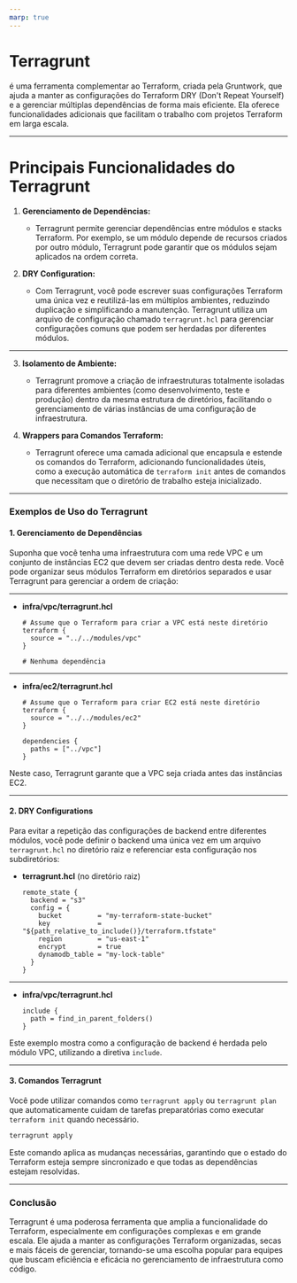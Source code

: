 ```yaml
---
marp: true
---
```


# **Terragrunt**
 é uma ferramenta complementar ao Terraform, criada pela Gruntwork, que ajuda a manter as configurações do Terraform DRY (Don't Repeat Yourself) e a gerenciar múltiplas dependências de forma mais eficiente. Ela oferece funcionalidades adicionais que facilitam o trabalho com projetos Terraform em larga escala.

---

# **Principais Funcionalidades do Terragrunt**

1. **Gerenciamento de Dependências:**
   - Terragrunt permite gerenciar dependências entre módulos e stacks Terraform. Por exemplo, se um módulo depende de recursos criados por outro módulo, Terragrunt pode garantir que os módulos sejam aplicados na ordem correta.

2. **DRY Configuration:**
   - Com Terragrunt, você pode escrever suas configurações Terraform uma única vez e reutilizá-las em múltiplos ambientes, reduzindo duplicação e simplificando a manutenção. Terragrunt utiliza um arquivo de configuração chamado `terragrunt.hcl` para gerenciar configurações comuns que podem ser herdadas por diferentes módulos.
---

3. **Isolamento de Ambiente:**
   - Terragrunt promove a criação de infraestruturas totalmente isoladas para diferentes ambientes (como desenvolvimento, teste e produção) dentro da mesma estrutura de diretórios, facilitando o gerenciamento de várias instâncias de uma configuração de infraestrutura.

4. **Wrappers para Comandos Terraform:**
   - Terragrunt oferece uma camada adicional que encapsula e estende os comandos do Terraform, adicionando funcionalidades úteis, como a execução automática de `terraform init` antes de comandos que necessitam que o diretório de trabalho esteja inicializado.

---

### **Exemplos de Uso do Terragrunt**

#### **1. Gerenciamento de Dependências**

Suponha que você tenha uma infraestrutura com uma rede VPC e um conjunto de instâncias EC2 que devem ser criadas dentro desta rede. Você pode organizar seus módulos Terraform em diretórios separados e usar Terragrunt para gerenciar a ordem de criação:

---

- **infra/vpc/terragrunt.hcl**
  ```hcl
  # Assume que o Terraform para criar a VPC está neste diretório
  terraform {
    source = "../../modules/vpc"
  }

  # Nenhuma dependência
  ```

---

- **infra/ec2/terragrunt.hcl**
  ```hcl
  # Assume que o Terraform para criar EC2 está neste diretório
  terraform {
    source = "../../modules/ec2"
  }

  dependencies {
    paths = ["../vpc"]
  }
  ```

Neste caso, Terragrunt garante que a VPC seja criada antes das instâncias EC2.

---

#### **2. DRY Configurations**

Para evitar a repetição das configurações de backend entre diferentes módulos, você pode definir o backend uma única vez em um arquivo `terragrunt.hcl` no diretório raiz e referenciar esta configuração nos subdiretórios:

- **terragrunt.hcl** (no diretório raiz)
  ```hcl
  remote_state {
    backend = "s3"
    config = {
      bucket         = "my-terraform-state-bucket"
      key            = "${path_relative_to_include()}/terraform.tfstate"
      region         = "us-east-1"
      encrypt        = true
      dynamodb_table = "my-lock-table"
    }
  }
  ```

---
- **infra/vpc/terragrunt.hcl**
  ```hcl
  include {
    path = find_in_parent_folders()
  }
  ```

Este exemplo mostra como a configuração de backend é herdada pelo módulo VPC, utilizando a diretiva `include`.

---

#### **3. Comandos Terragrunt**

Você pode utilizar comandos como `terragrunt apply` ou `terragrunt plan` que automaticamente cuidam de tarefas preparatórias como executar `terraform init` quando necessário.

```bash
terragrunt apply
```

Este comando aplica as mudanças necessárias, garantindo que o estado do Terraform esteja sempre sincronizado e que todas as dependências estejam resolvidas.

---

### **Conclusão**

Terragrunt é uma poderosa ferramenta que amplia a funcionalidade do Terraform, especialmente em configurações complexas e em grande escala. Ele ajuda a manter as configurações Terraform organizadas, secas e mais fáceis de gerenciar, tornando-se uma escolha popular para equipes que buscam eficiência e eficácia no gerenciamento de infraestrutura como código.
